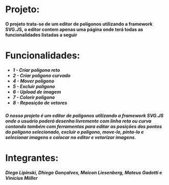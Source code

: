 <h1>Projeto:</h1> 
<h4> O projeto trata-se de um editor de polígonos utilizando a framework SVG.JS, o editor contem apenas uma página onde terá todas as funcionalidades listadas a seguir</h4>
<h1>Funcionalidades:</h1>
<h5>
<ul>
<li>1 - Criar poligono reto</li>
<li>2 - Criar poligono curvado</li>
<li>4 - Mover poligono</li>
<li>5 - Excluir poligono</li>
<li>6 - Upload de imagem</li>
<li>7 - Colorir poligono</li>
<li>8 - Reposição de vetores</li>
</ul>
</h5>
<h5>O nosso projeto é um editor de polígonos utilizando a framework SVG.JS onde o usuário poderá desenha livremente com linha reta ou curva contando também com ferramentas para editar as posições dos pontos do polígono selecionado, excluir o polígono, move-lo, pinta-lo e selecionar imagens e colocar no editor e vetorizar imagens.</h5>

<h1>Integrantes:</h1>
<h5>Diego Lipinski, Dhiego Gonçalves, Maicon Liesenberg, Mateus Gadotti e Vinícius Miiller</h5>

